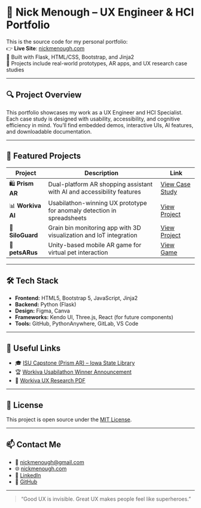 # 🎨 Nick Menough – UX Engineer & HCI Portfolio

This is the source code for my personal portfolio:  
👉 **Live Site**: [nickmenough.com](https://www.nickmenough.com)  
🧠 Built with Flask, HTML/CSS, Bootstrap, and Jinja2  
📂 Projects include real-world prototypes, AR apps, and UX research case studies

---

## 🔍 Project Overview

This portfolio showcases my work as a UX Engineer and HCI Specialist. Each case study is designed with usability, accessibility, and cognitive efficiency in mind. You’ll find embedded demos, interactive UIs, AI features, and downloadable documentation.

---

## 🧠 Featured Projects

| Project | Description | Link |
|--------|-------------|------|
| 🛍️ **Prism AR** | Dual-platform AR shopping assistant with AI and accessibility features | [View Case Study](https://www.nickmenough.com/prism) |
| 📊 **Workiva AI** | Usabilathon-winning UX prototype for anomaly detection in spreadsheets | [View Project](https://www.nickmenough.com/usabilathonWorkvia) |
| 🌾 **SiloGuard** | Grain bin monitoring app with 3D visualization and IoT integration | [View Project](https://www.nickmenough.com/siloguard) |
| 🐶 **petsARus** | Unity-based mobile AR game for virtual pet interaction | [View Game](https://www.nickmenough.com/pets) |

---

## 🛠 Tech Stack

- **Frontend:** HTML5, Bootstrap 5, JavaScript, Jinja2
- **Backend:** Python (Flask)
- **Design:** Figma, Canva
- **Frameworks:** Kendo UI, Three.js, React (for future components)
- **Tools:** GitHub, PythonAnywhere, GitLab, VS Code

---

## 🔗 Useful Links

- 🎓 [ISU Capstone (Prism AR) – Iowa State Library](https://dr.lib.iastate.edu/handle/20.500.12876/106014)  
- 🏆 [Workiva Usabilathon Winner Announcement](https://www.vrac.iastate.edu/hci/usabilathon-2025-contest-winners/)  
- 📖 [Workiva UX Research PDF](https://www.nickmenough.com/static/img/Usabilathon2025_UX-Research-Documentation_UXplorers.pdf)

---

## 🧾 License

This project is open source under the [MIT License](LICENSE).

---

## 📫 Contact Me

- 📧 [nickmenough@gmail.com](mailto:nickmenough@gmail.com)
- 🌐 [nickmenough.com](https://www.nickmenough.com)
- 💼 [LinkedIn](https://linkedin.com/in/nick-menough-38b5225b)
- 🐙 [GitHub](https://github.com/menough00)

---

> “Good UX is invisible. Great UX makes people feel like superheroes.”
